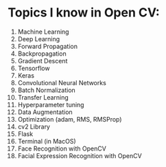 # Topics I know in Open CV:
<ol>
<li> Machine Learning</li>
<li> Deep Learning </li>
<li> Forward Propagation </li>
<li> Backpropagation </li>
<li> Gradient Descent </li>
<li>Tensorflow</li>
<li>Keras</li>
<li> Convolutional Neural Networks </li>
<li>Batch Normalization
<li>Transfer Learning</li>
<li>Hyperparameter tuning</li>
<li>Data Augmentation</li>
<li>Optimization (adam, RMS, RMSProp)</li>
<li>cv2 Library</li>
<li>Flask</li>
<li>Terminal (in MacOS)</li>
<li>Face Recognition with OpenCV</li>
<li>Facial Expression Recognition with OpenCV</li>
</ol>
